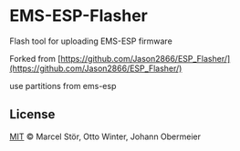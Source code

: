 # EMS-ESP-Flasher

Flash tool for uploading EMS-ESP firmware

Forked from [https://github.com/Jason2866/ESP_Flasher/](https://github.com/Jason2866/ESP_Flasher/)

use partitions from ems-esp

## License

[MIT](http://opensource.org/licenses/MIT) © Marcel Stör, Otto Winter, Johann Obermeier
